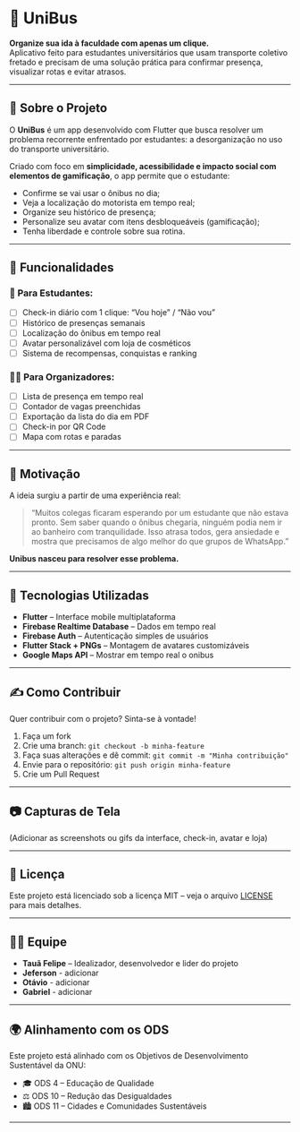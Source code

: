 # 🚌 UniBus

**Organize sua ida à faculdade com apenas um clique.**  
Aplicativo feito para estudantes universitários que usam transporte coletivo fretado e precisam de uma solução prática para confirmar presença, visualizar rotas e evitar atrasos.

---

## 📱 Sobre o Projeto

O **UniBus** é um app desenvolvido com Flutter que busca resolver um problema recorrente enfrentado por estudantes: a desorganização no uso do transporte universitário.

Criado com foco em **simplicidade, acessibilidade e impacto social com elementos de gamificação**, o app permite que o estudante:

- Confirme se vai usar o ônibus no dia;
- Veja a localização do motorista em tempo real;
- Organize seu histórico de presença;
- Personalize seu avatar com itens desbloqueáveis (gamificação);
- Tenha liberdade e controle sobre sua rotina.

---

## 🚀 Funcionalidades

### 👤 Para Estudantes:
- [ ] Check-in diário com 1 clique: “Vou hoje” / “Não vou”
- [ ] Histórico de presenças semanais
- [ ] Localização do ônibus em tempo real 
- [ ] Avatar personalizável com loja de cosméticos
- [ ] Sistema de recompensas, conquistas e ranking

### 🧑‍💼 Para Organizadores:
- [ ] Lista de presença em tempo real
- [ ] Contador de vagas preenchidas
- [ ] Exportação da lista do dia em PDF
- [ ] Check-in por QR Code
- [ ] Mapa com rotas e paradas 

---

## 🎯 Motivação

A ideia surgiu a partir de uma experiência real:  
> “Muitos colegas ficaram esperando por um estudante que não estava pronto. Sem saber quando o ônibus chegaria, ninguém podia nem ir ao banheiro com tranquilidade. Isso atrasa todos, gera ansiedade e mostra que precisamos de algo melhor do que grupos de WhatsApp.”

**Unibus nasceu para resolver esse problema.**

---

## 🧠 Tecnologias Utilizadas

- **Flutter** – Interface mobile multiplataforma
- **Firebase Realtime Database** – Dados em tempo real
- **Firebase Auth** – Autenticação simples de usuários
- **Flutter Stack + PNGs** – Montagem de avatares customizáveis
- **Google Maps API** – Mostrar em tempo real o onibus

---

## ✍️ Como Contribuir

Quer contribuir com o projeto? Sinta-se à vontade!

1. Faça um fork
2. Crie uma branch: `git checkout -b minha-feature`
3. Faça suas alterações e dê commit: `git commit -m "Minha contribuição"`
4. Envie para o repositório: `git push origin minha-feature`
5. Crie um Pull Request

---

## 📷 Capturas de Tela

(Adicionar as screenshots ou gifs da interface, check-in, avatar e loja)

---

## 📘 Licença

Este projeto está licenciado sob a licença MIT – veja o arquivo [LICENSE](LICENSE) para mais detalhes.

---

## 👨‍🎓 Equipe

- **Tauã Felipe** – Idealizador, desenvolvedor e lider do projeto  
- **Jeferson** - adicionar
- **Otávio** - adicionar
- **Gabriel** - adicionar

---

## 🌍 Alinhamento com os ODS

Este projeto está alinhado com os Objetivos de Desenvolvimento Sustentável da ONU:

- 🎓 ODS 4 – Educação de Qualidade
- ⚖️ ODS 10 – Redução das Desigualdades
- 🏙️ ODS 11 – Cidades e Comunidades Sustentáveis

---
